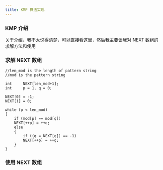 ```yaml
---
title: KMP 算法实现
---
```


### KMP 介绍

关于介绍，我不太说得清楚，可以直接看[这里](http://kb.cnblogs.com/page/176818/)，然后我主要谈我对 NEXT 数组的求解方法和使用

### 求解 NEXT 数组

    //len_mod is the length of pattern string
	//mod is the pattern string

	int		NEXT[len_mod+1]; 
	int		p = 1, q = 0;
	
	NEXT[0] = -1;
	NEXT[1] = 0;
	
	while (p < len_mod)
	{
		if (mod[p] == mod[q])
		NEXT[++p] = ++q;
		else
		{
			if ((q = NEXT[q]) == -1)
			NEXT[++p] = ++q;
		}
	}

### 使用 NEXT 数组

